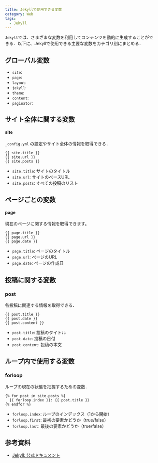 ```yaml
---
title: Jekyllで使用できる変数
category: Web
tags:
  - Jekyll
---
```


`Jekyll`では、さまざまな変数を利用してコンテンツを動的に生成することができる．以下に、Jekyllで使用できる主要な変数をカテゴリ別にまとめる．

<!-- more -->

## グローバル変数

- `site`: 
- `page`: 
- `layout`: 
- `jekyll`: 
- `theme`: 
- `content`: 
- `paginator`: 


## サイト全体に関する変数

#### site
`_config.yml` の設定やサイト全体の情報を取得できる．

```
{{ site.title }}
{{ site.url }}
{{ site.posts }}
```

- `site.title`: サイトのタイトル
- `site.url`: サイトのベースURL
- `site.posts`: すべての投稿のリスト

## ページごとの変数

#### page
現在のページに関する情報を取得できます。

```
{{ page.title }}
{{ page.url }}
{{ page.date }}
```

- `page.title`: ページのタイトル
- `page.url`: ページのURL
- `page.date`: ページの作成日

## 投稿に関する変数

### post
各投稿に関連する情報を取得できる．

```
{{ post.title }}
{{ post.date }}
{{ post.content }}
```

- `post.title`: 投稿のタイトル
- `post.date`: 投稿の日付
- `post.content`: 投稿の本文

## ループ内で使用する変数

### forloop
ループの現在の状態を把握するための変数．

```liquid
{% for post in site.posts %}
  {{ forloop.index }}: {{ post.title }}
{% endfor %}
```

- `forloop.index`: ループのインデックス（1から開始）
- `forloop.first`: 最初の要素かどうか（true/false）
- `forloop.last`: 最後の要素かどうか（true/false）


## 参考資料
- [Jekyll: 公式ドキュメント](https://jekyllrb.com/docs/variables/)